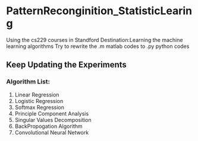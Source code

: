 # PatternReconginition_StatisticLearing
Using the cs229 courses in Standford
Destination:Learning the machine learning algorithms
Try to rewrite the .m matlab codes to .py python codes
## Keep Updating the Experiments
### Algorithm List:
  1. Linear Regression
  2. Logistic Regression
  3. Softmax Regression
  4. Principle Component Analysis
  5. Singular Values Decomposition
  6. BackPropogation Algorithm
  7. Convolutional Neural Network
